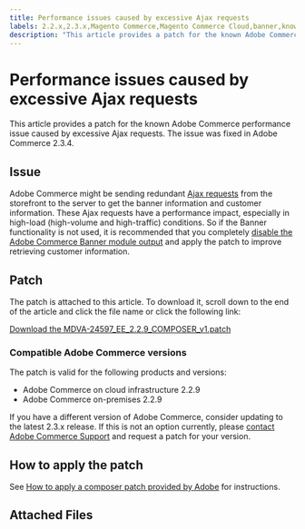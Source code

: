 ```yaml
---
title: Performance issues caused by excessive Ajax requests
labels: 2.2.x,2.3.x,Magento Commerce,Magento Commerce Cloud,banner,known issues,patch,performance,troubleshooting,Adobe Commerce,cloud infrastructure,on-premises
description: "This article provides a patch for the known Adobe Commerce performance issue caused by excessive Ajax requests. The issue was fixed in Adobe Commerce 2.3.4."
---
```


# Performance issues caused by excessive Ajax requests

This article provides a patch for the known Adobe Commerce performance issue caused by excessive Ajax requests. The issue was fixed in Adobe Commerce 2.3.4.

## Issue

Adobe Commerce might be sending redundant [Ajax requests](https://support.magento.com/hc/en-us/articles/360039286472-High-throughput-AJAX-requests-cause-poor-performance) from the storefront to the server to get the banner information and customer information. These Ajax requests have a performance impact, especially in high-load (high-volume and high-traffic) conditions. So if the Banner functionality is not used, it is recommended that you completely [disable the Adobe Commerce Banner module output](https://support.magento.com/hc/en-us/articles/360035285852) and apply the patch to improve retrieving customer information.

## Patch

The patch is attached to this article. To download it, scroll down to the end of the article and click the file name or click the following link:

 [Download the MDVA-24597\_EE\_2.2.9\_COMPOSER\_v1.patch](assets/MDVA-24597_EE_2.2.9_COMPOSER_v1.patch.zip)

### Compatible Adobe Commerce versions

The patch is valid for the following products and versions:

* Adobe Commerce on cloud infrastructure 2.2.9
* Adobe Commerce on-premises 2.2.9

If you have a different version of Adobe Commerce, consider updating to the latest 2.3.x release. If this is not an option currently, please [contact Adobe Commerce Support](https://support.magento.com/hc/en-us/articles/360000913794#submit-ticket) and request a patch for your version.

## How to apply the patch

See [How to apply a composer patch provided by Adobe](https://support.magento.com/hc/en-us/articles/360028367731) for instructions.

## Attached Files